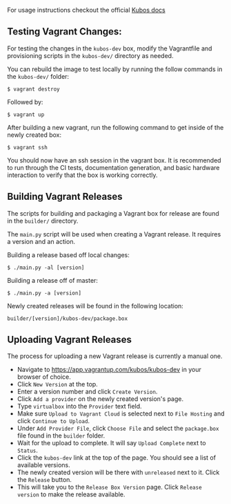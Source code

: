 For usage instructions checkout the official [Kubos docs](https://docs.kubos.com/latest/sdk-docs/index.html)

## Testing Vagrant Changes:

For testing the changes in the `kubos-dev` box, modify the Vagrantfile and provisioning scripts in the `kubos-dev/` directory as needed.

You can rebuild the image to test locally by running the follow commands in the `kubos-dev/` folder:

    $ vagrant destroy

Followed by:

    $ vagrant up

After building a new vagrant, run the following command to get inside of the newly created box:

    $ vagrant ssh

You should now have an ssh session in the vagrant box. It is recommended to run through the CI tests, documentation generation,
and basic hardware interaction to verify that the box is working correctly.

## Building Vagrant Releases

The scripts for building and packaging a Vagrant box for release are found in the `builder/` directory.

The `main.py` script will be used when creating a Vagrant release.
It requires a version and an action.

Building a release based off local changes:

    $ ./main.py -al [version]

Building a release off of master:

    $ ./main.py -a [version]

Newly created releases will be found in the following location:

    builder/[version]/kubos-dev/package.box

## Uploading Vagrant Releases

The process for uploading a new Vagrant release is currently a manual one.

- Navigate to https://app.vagrantup.com/kubos/kubos-dev in your browser of choice.
- Click `New Version` at the top.
- Enter a version number and click `Create Version`.
- Click `Add a provider` on the newly created version's page.
- Type `virtualbox` into the `Provider` text field.
- Make sure `Upload to Vagrant Cloud` is selected next to `File Hosting` and click `Continue to Upload`.
- Under `Add Provider File`, click `Choose File` and select the `package.box` file found in the `builder` folder.
- Wait for the upload to complete. It will say `Upload Complete` next to `Status`.
- Click the `kubos-dev` link at the top of the page. You should see a list of available versions.
- The newly created version will be there with `unreleased` next to it. Click the `Release` button.
- This will take you to the `Release Box Version` page. Click `Release version` to make the release available.